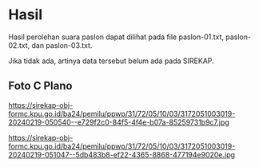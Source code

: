 # Hasil

Hasil perolehan suara paslon dapat dilihat pada file paslon-01.txt, paslon-02.txt, dan paslon-03.txt.

Jika tidak ada, artinya data tersebut belum ada pada SIREKAP.

## Foto C Plano

https://sirekap-obj-formc.kpu.go.id/ba24/pemilu/ppwp/31/72/05/10/03/3172051003019-20240219-050540--e729f2c0-84f5-4f4e-b07a-85259731b9c7.jpg

https://sirekap-obj-formc.kpu.go.id/ba24/pemilu/ppwp/31/72/05/10/03/3172051003019-20240219-051047--5db483b8-ef22-4365-8868-477194e9020e.jpg
